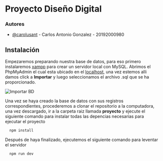 
# Proyecto Diseño Digital
### Autores

- [@carolusant](https://github.com/carolusant) - Carlos Antonio Gonzalez - 20192000980

 ## Instalación

Empezaremos preparando nuestra base de datos, para eso primero instalaremos [xampp](https://www.apachefriends.org/download.html) para crear un servidor local con MySQL. Abrimos el PhpMyAdmin el cual esta ubicado en el [localhost](http://localhost/phpmyadmin/), una vez estemos alli damos click a **Importar** y luego seleccionamos el archivo .sql que se ha proporcionado.

![Importar BD](https://i.ibb.co/MV3xKhW/image.png)

Una vez se haya creado la base de datos con sus registros correspondientes, procederemos a clonar el repositorio a la computadora, una vez descargado, ir a la carpeta raiz llamada **proyecto** y ejecute el siguiente comando para instalar todas las depencias necesarias para ejecutar el proyecto

```bash
  npm install
```
Después de haya finalizado, ejecutemos el siguiente comando para leventar el servidor
```bash
  npm run dev
```



